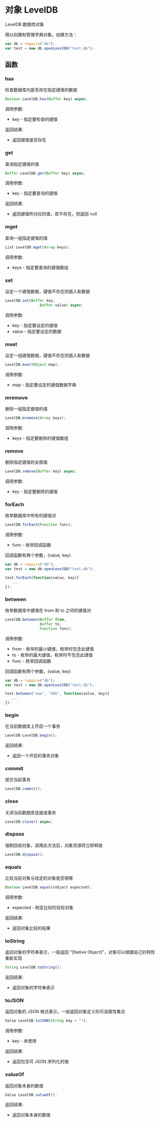 # 对象 LevelDB
LevelDB 数据库对象

用以创建和管理字典对象，创建方法：
```JavaScript
var db = require("db");
var test = new db.openLevelDB("test.db");
```
## 函数
        
### has
检查数据库内是否存在指定键值的数据
```JavaScript
Boolean LevelDB.has(Buffer key) async;
```

调用参数:
* key - 指定要检查的键值

返回结果:
* 返回键值是否存在

### get
查询指定键值的值
```JavaScript
Buffer LevelDB.get(Buffer key) async;
```

调用参数:
* key - 指定要查询的键值

返回结果:
* 返回键值所对应的值，若不存在，则返回 null

### mget
查询一组指定键值的值
```JavaScript
List LevelDB.mget(Array keys);
```

调用参数:
* keys - 指定要查询的键值数组

### set
设定一个键值数据，键值不存在则插入新数据
```JavaScript
LevelDB.set(Buffer key,
                Buffer value) async;
```

调用参数:
* key - 指定要设定的键值
* value - 指定要设定的数据

### mset
设定一组键值数据，键值不存在则插入新数据
```JavaScript
LevelDB.mset(Object map);
```

调用参数:
* map - 指定要设定的键值数据字典

### mremove
删除一组指定键值的值
```JavaScript
LevelDB.mremove(Array keys);
```

调用参数:
* keys - 指定要删除的键值数组

### remove
删除指定键值的全部值
```JavaScript
LevelDB.remove(Buffer key) async;
```

调用参数:
* key - 指定要删除的键值

### forEach
枚举数据库中所有的键值对
```JavaScript
LevelDB.forEach(Function func);
```

调用参数:
* func - 枚举回调函数

回调函数有两个参数，(value, key)

```JavaScript
var db = require("db");
var test = new db.openLevelDB("test.db");

test.forEach(function(value, key){
   ...
});
```

### between
枚举数据库中键值在 from 和 to 之间的键值对
```JavaScript
LevelDB.between(Buffer from,
                Buffer to,
                Function func);
```

调用参数:
* from - 枚举的最小键值，枚举时包含此键值
* to - 枚举的最大键值，枚举时不包含此键值
* func - 枚举回调函数

回调函数有两个参数，(value, key)

```JavaScript
var db = require("db");
var test = new db.openLevelDB("test.db");

test.between("aaa", "bbb", function(value, key){
   ...
});
```

### begin
在当前数据库上开启一个事务
```JavaScript
LevelDB LevelDB.begin();
```

返回结果:
* 返回一个开启的事务对象

### commit
提交当前事务
```JavaScript
LevelDB.commit();
```

### close
关闭当前数据库连接或事务
```JavaScript
LevelDB.close() async;
```

### dispose
强制回收对象，调用此方法后，对象资源将立即释放
```JavaScript
LevelDB.dispose();
```

### equals
比较当前对象与给定的对象是否相等
```JavaScript
Boolean LevelDB.equals(object expected);
```

调用参数:
* expected - 制定比较的目标对象

返回结果:
* 返回对象比较的结果

### toString
返回对象的字符串表示，一般返回 "[Native Object]"，对象可以根据自己的特性重新实现
```JavaScript
String LevelDB.toString();
```

返回结果:
* 返回对象的字符串表示

### toJSON
返回对象的 JSON 格式表示，一般返回对象定义的可读属性集合
```JavaScript
Value LevelDB.toJSON(String key = "");
```

调用参数:
* key - 未使用

返回结果:
* 返回包含可 JSON 序列化的值

### valueOf
返回对象本身的数值
```JavaScript
Value LevelDB.valueOf();
```

返回结果:
* 返回对象本身的数值

